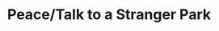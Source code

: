 ---
pid: mx202
title: Peace/Talk to a Stranger Park
location_transcription: Malcolm X.
coordinates: "[-75.225188981228, 39.95241161887]"
zipcode: '19143'
gen_neighborhood: West Philadelphia
neighborhood: University City
outside_phl: 
age: '5'
age_range: "<6"
instagram: 
image_file_name: mx_202.jpg
proposal_transcription: 
topic: Unity,Love
topic_summary: 0, 0, 0
type: Space,Sculpture Statue,Park
keywords_other: peace, strangers, open space
credit: Eliana A Miraiam
image_labels: 
twitter: 
facebook: 
permalink: "/monuments/mx202/"
layout: item-page
---